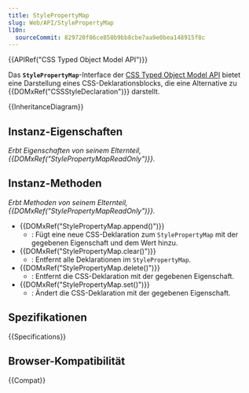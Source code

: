 ```yaml
---
title: StylePropertyMap
slug: Web/API/StylePropertyMap
l10n:
  sourceCommit: 829720f86ce858b9bb8cbe7aa9e0bea148915f8c
---
```


{{APIRef("CSS Typed Object Model API")}}

Das **`StylePropertyMap`**-Interface der [CSS Typed Object Model API](/de/docs/Web/API/CSS_Object_Model#css_typed_object_model) bietet eine Darstellung eines CSS-Deklarationsblocks, die eine Alternative zu {{DOMxRef("CSSStyleDeclaration")}} darstellt.

{{InheritanceDiagram}}

## Instanz-Eigenschaften

_Erbt Eigenschaften von seinem Elternteil, {{DOMxRef("StylePropertyMapReadOnly")}}._

## Instanz-Methoden

_Erbt Methoden von seinem Elternteil, {{DOMxRef("StylePropertyMapReadOnly")}}._

- {{DOMxRef("StylePropertyMap.append()")}}
  - : Fügt eine neue CSS-Deklaration zum `StylePropertyMap` mit der gegebenen Eigenschaft und dem Wert hinzu.
- {{DOMxRef("StylePropertyMap.clear()")}}
  - : Entfernt alle Deklarationen im `StylePropertyMap`.
- {{DOMxRef("StylePropertyMap.delete()")}}
  - : Entfernt die CSS-Deklaration mit der gegebenen Eigenschaft.
- {{DOMxRef("StylePropertyMap.set()")}}
  - : Ändert die CSS-Deklaration mit der gegebenen Eigenschaft.

## Spezifikationen

{{Specifications}}

## Browser-Kompatibilität

{{Compat}}
